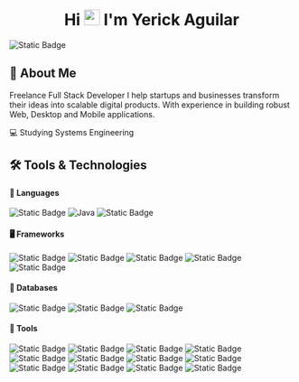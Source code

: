 <div align="center">
  
# Hi <img src="https://media4.giphy.com/media/v1.Y2lkPTc5MGI3NjExMndiY2RtYmRvOWZkMDIydTczYjhtbW5qbnlwcmJqeDNvcXY4cXU3cSZlcD12MV9pbnRlcm5hbF9naWZfYnlfaWQmY3Q9cw/hvRJCLFzcasrR4ia7z/giphy.gif" width="28"> I'm Yerick Aguilar 

</div>

![Static Badge](https://img.shields.io/badge/gmail-gmail?style=for-the-badge&logo=gmail&logoColor=%23FFF&color=%23d04c3b)


## 🚀 About Me

Freelance Full Stack Developer
I help startups and businesses transform their ideas into scalable digital products. With experience in building robust Web, Desktop and Mobile applications.

💻 Studying Systems Engineering

## 🛠️ Tools & Technologies

#### 📌 Languages

![Static Badge](https://img.shields.io/badge/javascript-javascript?style=for-the-badge&logo=javascript&logoColor=%23F7DF1E&color=gray)
![Java](https://img.shields.io/badge/java-%23ED8B00.svg?style=for-the-badge&logo=openjdk&logoColor=white)
![Static Badge](https://img.shields.io/badge/python-python?style=for-the-badge&logo=python&logoColor=%23FFF&color=%233776AB)

#### 🖥️ Frameworks

![Static Badge](https://img.shields.io/badge/nodejs-nodedotjs?style=for-the-badge&logo=nodedotjs&logoColor=%23FFF&color=%235FA04E)
![Static Badge](https://img.shields.io/badge/react-react?style=for-the-badge&logo=react&logoColor=%2361DAFB&color=%23165ba9)
![Static Badge](https://img.shields.io/badge/vite-vite?style=for-the-badge&logo=vite&logoColor=%23FFF&color=%23646CFF)
![Static Badge](https://img.shields.io/badge/tailwindcss-tailwindcss?style=for-the-badge&logo=tailwindcss&logoColor=%23FFF&color=%2306B6D4)
![Static Badge](https://img.shields.io/badge/flowbite-flowbite?style=for-the-badge&logoColor=%23FFF&color=%232db2f5)

#### 💾 Databases

![Static Badge](https://img.shields.io/badge/mysql-mysql?style=for-the-badge&logo=mysql&logoColor=%23FFF&color=%234479A1)
![Static Badge](https://img.shields.io/badge/mariadb-mariadb?style=for-the-badge&logo=mariadb&logoColor=%23FFF&color=%23003545)
![Static Badge](https://img.shields.io/badge/mongodb-mongodb?style=for-the-badge&logo=mongodb&logoColor=%23FFF&color=%2347A248)

#### 🔧 Tools

![Static Badge](https://img.shields.io/badge/postman-postman?style=for-the-badge&logo=postman&logoColor=%23FFF&color=%23FF6C37)
![Static Badge](https://img.shields.io/badge/git-git?style=for-the-badge&logo=git&logoColor=%23FFF&color=%23F05032)
![Static Badge](https://img.shields.io/badge/github-github?style=for-the-badge&logo=github&logoColor=%23FFF&color=%23181717)
![Static Badge](https://img.shields.io/badge/railway-railway?style=for-the-badge&logo=railway&logoColor=%23FFF&color=%230B0D0E)
![Static Badge](https://img.shields.io/badge/npm-npm?style=for-the-badge&logo=npm&logoColor=%23FFF&color=%23CB3837)
![Static Badge](https://img.shields.io/badge/firebase-firebase?style=for-the-badge&logo=firebase&logoColor=%23FFF&color=%23DD2C00)
![Static Badge](https://img.shields.io/badge/figma-figma?style=for-the-badge&logo=figma&logoColor=%23FFF&color=%23F24E1E)
![Static Badge](https://img.shields.io/badge/visual_studio_code-visual_studio_code?style=for-the-badge&logoColor=%23FFF&color=%232db2f5)
![Static Badge](https://img.shields.io/badge/ubuntu_Server-ubuntu_Server?style=for-the-badge&logo=ubuntu&logoColor=%23FFF&color=%23E95420)
![Static Badge](https://img.shields.io/badge/archlinux-archlinux?style=for-the-badge&logo=archlinux&logoColor=%23FFF&color=%231793D1)
![Static Badge](https://img.shields.io/badge/nginx-nginx?style=for-the-badge&logo=nginx&logoColor=%23FFF&color=%23009639)
![Static Badge](https://img.shields.io/badge/cloudinary-cloudinary?style=for-the-badge&logo=cloudinary&logoColor=%23FFF&color=%233448C5)

